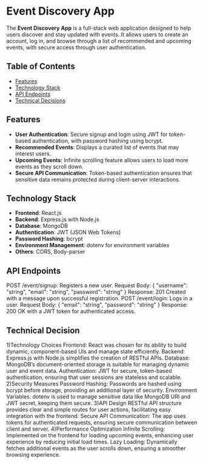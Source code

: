 # Event Discovery App

The **Event Discovery App** is a full-stack web application designed to help users discover and stay updated with events. It allows users to create an account, log in, and browse through a list of recommended and upcoming events, with secure access through user authentication.

## Table of Contents

- [Features](#features)
- [Technology Stack](#technology-stack)
- [API Endpoints](#api-endpoints)
- [Technical Decisions](#technical-decisions)

## Features

- **User Authentication**: Secure signup and login using JWT for token-based authentication, with password hashing using bcrypt.
- **Recommended Events**: Displays a curated list of events that may interest users.
- **Upcoming Events**: Infinite scrolling feature allows users to load more events as they scroll down.
- **Secure API Communication**: Token-based authentication ensures that sensitive data remains protected during client-server interactions.

## Technology Stack

- **Frontend**: React.js
- **Backend**: Express.js with Node.js
- **Database**: MongoDB
- **Authentication**: JWT (JSON Web Tokens)
- **Password Hashing**: bcrypt
- **Environment Management**: dotenv for environment variables
- **Others**: CORS, Body-parser

## API Endpoints
POST /event/signup: Registers a new user.
Request Body: { "username": "string", "email": "string", "password": "string" }
Response: 201 Created with a message upon successful registration.
POST /event/login: Logs in a user.
Request Body: { "email": "string", "password": "string" }
Response: 200 OK with a JWT token for authenticated access.

## Technical Decision
1)Technology Choices
  Frontend: React was chosen for its ability to build dynamic, component-based UIs and manage state efficiently.
  Backend: Express.js with Node.js simplifies the creation of RESTful APIs.
  Database: MongoDB’s document-oriented storage is suitable for managing dynamic user and event data.
  Authentication: JWT for secure, token-based authentication, ensuring that user sessions are stateless and scalable.
2)Security Measures
  Password Hashing: Passwords are hashed using bcrypt before storage, providing an additional layer of security.
  Environment Variables: dotenv is used to manage sensitive data like MongoDB URI and JWT secret, keeping them secure.
3)API Design
  RESTful API structure provides clear and simple routes for user actions, facilitating easy integration with the frontend.
  Secure API Communication: The app uses tokens for authenticated requests, ensuring secure communication between client and server.
4)Performance Optimization
  Infinite Scrolling: Implemented on the frontend for loading upcoming events, enhancing user experience by reducing initial load times.
  Lazy Loading: Dynamically fetches additional events as the user scrolls down, ensuring a smoother browsing experience.
